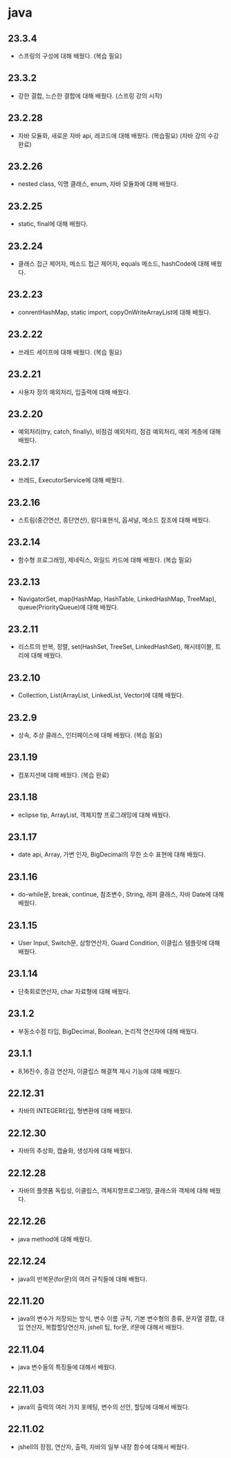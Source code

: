 # java
## 23.3.4
- 스프링의 구성에 대해 배웠다. (복습 필요)
## 23.3.2
- 강한 결합, 느슨한 결합에 대해 배웠다. (스프링 강의 시작)
## 23.2.28
- 자바 모듈화, 새로운 자바 api, 레코드에 대해 배웠다. (복습필요) (자바 강의 수강 완료)
## 23.2.26
- nested class, 익명 클래스, enum, 자바 모듈화에 대해 배웠다.
## 23.2.25
- static, final에 대해 배웠다.
## 23.2.24
- 클래스 접근 제어자, 메소드 접근 제어자, equals 메소드, hashCode에 대해 배웠다.
## 23.2.23
- conrentHashMap, static import, copyOnWriteArrayList에 대해 배웠다.
## 23.2.22
- 쓰레드 세이프에 대해 배웠다. (복습 필요)
## 23.2.21
- 사용자 정의 예외처리, 입출력에 대해 배웠다.
## 23.2.20
- 예외처리(try, catch, finally), 비점검 예외처리, 점검 예외처리, 예외 계층에 대해 배웠다.
## 23.2.17
- 쓰레드, ExecutorService에 대해 배웠다.
## 23.2.16
- 스트림(중간연산, 종단연산), 람다표현식, 옵셔널, 메소드 참조에 대해 배웠다.
## 23.2.14
- 함수형 프로그래밍, 제네릭스, 와일드 카드에 대해 배웠다. (복습 필요)
## 23.2.13
- NavigatorSet, map(HashMap, HashTable, LinkedHashMap, TreeMap), queue(PriorityQueue)에 대해 배웠다.
## 23.2.11
- 리스트의 반복, 정렬, set(HashSet, TreeSet, LinkedHashSet), 해시테이블, 트리에 대해 배웠다.
## 23.2.10
- Collection, List(ArrayList, LinkedList, Vector)에 대해 배웠다.
## 23.2.9
- 상속, 추상 클래스, 인터페이스에 대해 배웠다. (복습 필요)
## 23.1.19
- 컴포지션에 대해 배웠다. (복습 완료)
## 23.1.18
- eclipse tip, ArrayList, 객체지향 프로그래밍에 대해 배웠다.
## 23.1.17
- date api, Array, 가변 인자, BigDecimal의 무한 소수 표현에 대해 배웠다.
## 23.1.16
- do-while문, break, continue, 참조변수, String, 래퍼 클래스, 자바 Date에 대해 배웠다.
## 23.1.15
- User Input, Switch문, 삼항연산자, Guard Condition, 이클립스 템플릿에 대해 배웠다.
## 23.1.14
- 단축회로연산자, char 자료형에 대해 배웠다.
## 23.1.2
- 부동소수점 타입, BigDecimal, Boolean, 논리적 연산자에 대해 배웠다.
## 23.1.1
- 8,16진수, 증감 연산자, 이클립스 해결책 제시 기능에 대해 배웠다.
## 22.12.31
- 자바의 INTEGER타입, 형변환에 대해 배웠다.
## 22.12.30
- 자바의 추상화, 캡슐화, 생성자에 대해 배웠다.
## 22.12.28
- 자바의 플랫폼 독립성, 이클립스, 객체지향프로그래밍, 클래스와 객체에 대해 배웠다.
## 22.12.26
- java method에 대해 배웠다.
## 22.12.24
- java의 반복문(for문)의 여러 규칙들에 대해 배웠다.
## 22.11.20
- java의 변수가 저장되는 방식, 변수 이름 규칙, 기본 변수형의 종류, 문자열 결합, 대입 연산자, 복합할당연산자, jshell 팁, for문, if문에 대해서 배웠다.
## 22.11.04
- java 변수들의 특징들에 대해서 배웠다.
## 22.11.03
- java의 출력의 여러 가지 포메팅, 변수의 선언, 할당에 대해서 배웠다.
## 22.11.02
- jshell의 장점, 연산자, 출력, 자바의 일부 내장 함수에 대해서 배웠다.
